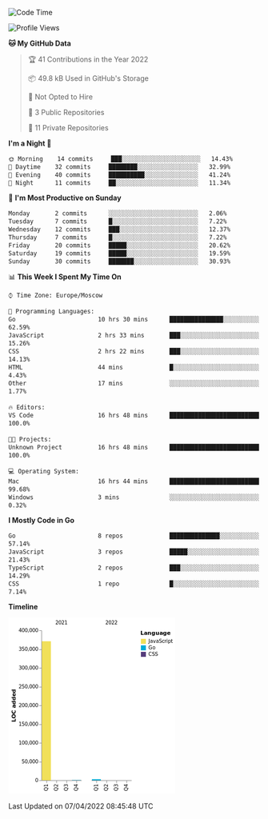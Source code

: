 <!--START_SECTION:waka-->
![Code Time](http://img.shields.io/badge/Code%20Time-253%20hrs%2056%20mins-blue)

![Profile Views](http://img.shields.io/badge/Profile%20Views-0-blue)

**🐱 My GitHub Data** 

> 🏆 41 Contributions in the Year 2022
 > 
> 📦 49.8 kB Used in GitHub's Storage 
 > 
> 🚫 Not Opted to Hire
 > 
> 📜 3 Public Repositories 
 > 
> 🔑 11 Private Repositories  
 > 
**I'm a Night 🦉** 

```text
🌞 Morning    14 commits     ███░░░░░░░░░░░░░░░░░░░░░░   14.43% 
🌆 Daytime    32 commits     ████████░░░░░░░░░░░░░░░░░   32.99% 
🌃 Evening    40 commits     ██████████░░░░░░░░░░░░░░░   41.24% 
🌙 Night      11 commits     ██░░░░░░░░░░░░░░░░░░░░░░░   11.34%

```
📅 **I'm Most Productive on Sunday** 

```text
Monday       2 commits      ░░░░░░░░░░░░░░░░░░░░░░░░░   2.06% 
Tuesday      7 commits      █░░░░░░░░░░░░░░░░░░░░░░░░   7.22% 
Wednesday    12 commits     ███░░░░░░░░░░░░░░░░░░░░░░   12.37% 
Thursday     7 commits      █░░░░░░░░░░░░░░░░░░░░░░░░   7.22% 
Friday       20 commits     █████░░░░░░░░░░░░░░░░░░░░   20.62% 
Saturday     19 commits     █████░░░░░░░░░░░░░░░░░░░░   19.59% 
Sunday       30 commits     ███████░░░░░░░░░░░░░░░░░░   30.93%

```


📊 **This Week I Spent My Time On** 

```text
⌚︎ Time Zone: Europe/Moscow

💬 Programming Languages: 
Go                       10 hrs 30 mins      ███████████████░░░░░░░░░░   62.59% 
JavaScript               2 hrs 33 mins       ███░░░░░░░░░░░░░░░░░░░░░░   15.26% 
CSS                      2 hrs 22 mins       ███░░░░░░░░░░░░░░░░░░░░░░   14.13% 
HTML                     44 mins             █░░░░░░░░░░░░░░░░░░░░░░░░   4.43% 
Other                    17 mins             ░░░░░░░░░░░░░░░░░░░░░░░░░   1.77%

🔥 Editors: 
VS Code                  16 hrs 48 mins      █████████████████████████   100.0%

🐱‍💻 Projects: 
Unknown Project          16 hrs 48 mins      █████████████████████████   100.0%

💻 Operating System: 
Mac                      16 hrs 44 mins      █████████████████████████   99.68% 
Windows                  3 mins              ░░░░░░░░░░░░░░░░░░░░░░░░░   0.32%

```

**I Mostly Code in Go** 

```text
Go                       8 repos             ██████████████░░░░░░░░░░░   57.14% 
JavaScript               3 repos             █████░░░░░░░░░░░░░░░░░░░░   21.43% 
TypeScript               2 repos             ███░░░░░░░░░░░░░░░░░░░░░░   14.29% 
CSS                      1 repo              █░░░░░░░░░░░░░░░░░░░░░░░░   7.14%

```


**Timeline**

![Chart not found](https://raw.githubusercontent.com/jeezft/jeezft/main/charts/bar_graph.png) 


 Last Updated on 07/04/2022 08:45:48 UTC
<!--END_SECTION:waka-->
